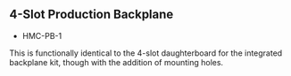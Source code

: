 4-Slot Production Backplane
---------------------------
- HMC-PB-1

This is functionally identical to the 4-slot daughterboard
for the integrated backplane kit, though with the addition
of mounting holes.